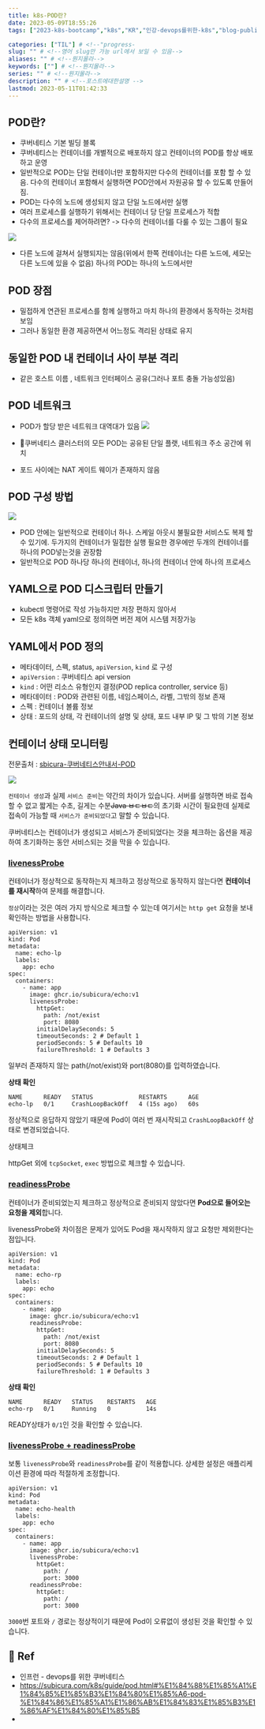 ```yaml
---
title: k8s-POD란?
date: 2023-05-09T18:55:26
tags: ["2023-k8s-bootcamp","k8s","KR","인강-devops를위한-k8s","blog-published"] 

categories: ["TIL"] # <!--"progress-
slug: "" # <!--영어 slug만 가능 url에서 보일 수 있음-->
aliases: "" # <!--뭔지몰라-->
keywords: [""] # <!--뭔지몰라-->
series: "" # <!--뭔지몰라-->
description: "" # <!--포스트에대한설명 -->
lastmod: 2023-05-11T01:42:33
---
```




## POD란?

- 쿠버네티스 기본 빌딩 블록
- 쿠버네티스는 컨테이너를 개별적으로 배포하지 않고 컨테이너의 POD를 항상 배포하고 운영
- 일반적으로 POD는 단일 컨테이너만 포함하지만 다수의 컨테이너를 포함 할 수 있음. 다수의 컨테이너 포함해서 실행하면 POD안에서 자원공유 할 수 있도록 만들어짐. 
- POD는 다수의 노드에 생성되지 않고 단일 노드에서만 실행
- 여러 프로세스를 실행하기 위해서는 컨테이너 당 단일 프로세스가 적합
- 다수의 프로세스를 제어하려면? -> 다수의 컨테이너를 다룰 수 있는 그룹이 필요

![](https://i.imgur.com/mmJKQKG.png)

- 다른 노드에 걸쳐서 실행되지는 않음(위에서 한쪽 컨테이너는 다른 노드에, 세모는 다른 노드에 있을 수 없음) 하나의 POD는 하나의 노드에서만

## POD 장점
- 밀접하게 연관된 프로세스를 함께 실행하고 마치 하나의 환경에서 동작하는 것처럼 보임
- 그러나 동일한 환경 제공하면서 어느정도 격리된 상태로 유지

## 동일한 POD 내 컨테이너 사이 부분 격리
- 같은 호스트 이름 , 네트워크 인터페이스 공유(그러나 포트 충돌 가능성있음)

## POD 네트워크 

- POD가 할당 받은 네트워크 대역대가 있음
![](https://i.imgur.com/4gSFhak.png)

- 쿠버네티스 클러스터의 모든 POD는 공유된 단일 플랫, 네트워크 주소 공간에 위치
- 포드 사이에는 NAT 게이트 웨이가 존재하지 않음

## POD 구성 방법
![](https://i.imgur.com/EUEBqKA.png)

- POD 안에는 일반적으로 컨테이너 하나. 스케일 아웃시 불필요한 서비스도 복제 할 수 있기에. 두가지의 컨테이너가 밀접한 실행 필요한 경우에만 두개의 컨테이너를 하나의 POD넣는것을 권장함 
- 일반적으로 POD 하나당 하나의 컨테이너, 하나의 컨테이너 안에 하나의 프로세스 


## YAML으로 POD 디스크립터 만들기
- kubectl 명령어로 작성 가능하지만 저장 편하지 않아서
- 모든 k8s 객체 yaml으로 정의하면 버전 제어 시스템 저장가능


## YAML에서 POD 정의
- 메타데이터, 스펙, status, `apiVersion`, `kind` 로 구성
- `apiVersion` : 쿠버네티스 api version
- `kind` : 어떤 리소스 유형인지 결정(POD replica controller, service 등)
- 메타데이터 : POD와 관련된 이름, 네임스페이스, 라벨, 그밖의 정보 존재
- 스펙 : 컨테이너 볼륨 정보
- 상태 : 포드의 상태, 각 컨테이너의 설명 및 상태, 포드 내부 IP 및 그 밖의 기본 정보 


## 컨테이너 상태 모니터링

전문출처 : [sbicura-쿠버네티스안내서-POD](https://subicura.com/k8s/guide/pod.html#yaml%E1%84%85%E1%85%A9-%E1%84%89%E1%85%A5%E1%86%AF%E1%84%8C%E1%85%A5%E1%86%BC%E1%84%91%E1%85%A1%E1%84%8B%E1%85%B5%E1%86%AFspec-%E1%84%8C%E1%85%A1%E1%86%A8%E1%84%89%E1%85%A5%E1%86%BC%E1%84%92%E1%85%A1%E1%84%80%E1%85%B5)

![](https://i.imgur.com/pSTGZhK.png)

`컨테이너 생성`과 실제 `서비스 준비`는 약간의 차이가 있습니다. 서버를 실행하면 바로 접속할 수 없고 짧게는 수초, 길게는 수분~~Java ㅂㄷㅂㄷ~~의 초기화 시간이 필요한데 실제로 접속이 가능할 때 `서비스가 준비되었다`고 말할 수 있습니다.

쿠버네티스는 컨테이너가 생성되고 서비스가 준비되었다는 것을 체크하는 옵션을 제공하여 초기화하는 동안 서비스되는 것을 막을 수 있습니다.

###  [livenessProbe](https://subicura.com/k8s/guide/pod.html#livenessprobe)

컨테이너가 정상적으로 동작하는지 체크하고 정상적으로 동작하지 않는다면 **컨테이너를 재시작**하여 문제를 해결합니다.

`정상`이라는 것은 여러 가지 방식으로 체크할 수 있는데 여기서는 `http get` 요청을 보내 확인하는 방법을 사용합니다.

```
apiVersion: v1
kind: Pod
metadata:
  name: echo-lp
  labels:
    app: echo
spec:
  containers:
    - name: app
      image: ghcr.io/subicura/echo:v1
      livenessProbe:
        httpGet:
          path: /not/exist
          port: 8080
        initialDelaySeconds: 5
        timeoutSeconds: 2 # Default 1
        periodSeconds: 5 # Defaults 10
        failureThreshold: 1 # Defaults 3
```


일부러 존재하지 않는 path(/not/exist)와 port(8080)를 입력하였습니다.

**상태 확인**

```
NAME      READY   STATUS             RESTARTS      AGE
echo-lp   0/1     CrashLoopBackOff   4 (15s ago)   60s
```

정상적으로 응답하지 않았기 때문에 Pod이 여러 번 재시작되고 `CrashLoopBackOff` 상태로 변경되었습니다.

상태체크

httpGet 외에 `tcpSocket`, `exec` 방법으로 체크할 수 있습니다.



### [readinessProbe](https://subicura.com/k8s/guide/pod.html#readinessprobe)


컨테이너가 준비되었는지 체크하고 정상적으로 준비되지 않았다면 **Pod으로 들어오는 요청을 제외**합니다.

livenessProbe와 차이점은 문제가 있어도 Pod을 재시작하지 않고 요청만 제외한다는 점입니다.

```
apiVersion: v1
kind: Pod
metadata:
  name: echo-rp
  labels:
    app: echo
spec:
  containers:
    - name: app
      image: ghcr.io/subicura/echo:v1
      readinessProbe:
        httpGet:
          path: /not/exist
          port: 8080
        initialDelaySeconds: 5
        timeoutSeconds: 2 # Default 1
        periodSeconds: 5 # Defaults 10
        failureThreshold: 1 # Defaults 3
```



**상태 확인**

```
NAME      READY   STATUS    RESTARTS   AGE
echo-rp   0/1     Running   0          14s
```

READY상태가 `0/1`인 것을 확인할 수 있습니다.

### [livenessProbe + readinessProbe](https://subicura.com/k8s/guide/pod.html#livenessprobe-readinessprobe)

보통 `livenessProbe`와 `readinessProbe`를 같이 적용합니다. 상세한 설정은 애플리케이션 환경에 따라 적절하게 조정합니다.

```
apiVersion: v1
kind: Pod
metadata:
  name: echo-health
  labels:
    app: echo
spec:
  containers:
    - name: app
      image: ghcr.io/subicura/echo:v1
      livenessProbe:
        httpGet:
          path: /
          port: 3000
      readinessProbe:
        httpGet:
          path: /
          port: 3000
```


`3000`번 포트와 `/` 경로는 정상적이기 때문에 Pod이 오류없이 생성된 것을 확인할 수 있습니다.

## 📑 Ref
- 인프런 - devops를 위한 쿠버네티스
- https://subicura.com/k8s/guide/pod.html#%E1%84%88%E1%85%A1%E1%84%85%E1%85%B3%E1%84%80%E1%85%A6-pod-%E1%84%86%E1%85%A1%E1%86%AB%E1%84%83%E1%85%B3%E1%86%AF%E1%84%80%E1%85%B5
- 